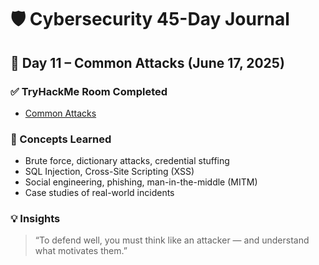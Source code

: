 # 🛡️ Cybersecurity 45-Day Journal  
## 📅 Day 11 – Common Attacks (June 17, 2025)

### ✅ TryHackMe Room Completed
- [Common Attacks](https://tryhackme.com/room/commonattacks)

### 🧠 Concepts Learned
- Brute force, dictionary attacks, credential stuffing
- SQL Injection, Cross-Site Scripting (XSS)
- Social engineering, phishing, man-in-the-middle (MITM)
- Case studies of real-world incidents

### 💡 Insights
> “To defend well, you must think like an attacker — and understand what motivates them.”
